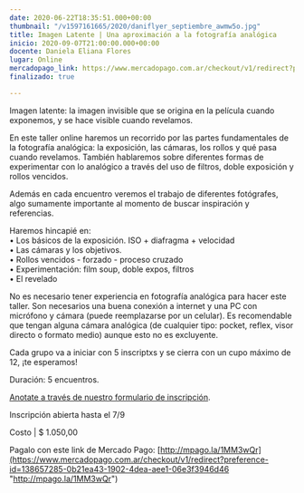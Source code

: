 ```yaml
---
date: 2020-06-22T18:35:51.000+00:00
thumbnail: "/v1597161665/2020/daniflyer_septiembre_awmw5o.jpg"
title: Imagen Latente | Una aproximación a la fotografía analógica
inicio: 2020-09-07T21:00:00.000+00:00
docente: Daniela Eliana Flores
lugar: Online
mercadopago_link: https://www.mercadopago.com.ar/checkout/v1/redirect?preference-id=138657285-0b21ea43-1902-4dea-aee1-06e3f3946d46
finalizado: true

---
```

Imagen latente: la imagen invisible que se origina en la película cuando exponemos, y se hace visible cuando revelamos.

En este taller online haremos un recorrido por las partes fundamentales de la fotografía analógica: la exposición, las cámaras, los rollos y qué pasa cuando revelamos. También hablaremos sobre diferentes formas de experimentar con lo analógico a través del uso de filtros, doble exposición y rollos vencidos.

Además en cada encuentro veremos el trabajo de diferentes fotógrafes, algo sumamente importante al momento de buscar inspiración y referencias.

Haremos hincapié en:  
• Los básicos de la exposición. ISO + diafragma + velocidad  
• Las cámaras y los objetivos.  
• Rollos vencidos - forzado - proceso cruzado  
• Experimentación: film soup, doble expos, filtros  
• El revelado

No es necesario tener experiencia en fotografía analógica para hacer este taller. Son necesarios una buena conexión a internet y una PC con micrófono y cámara (puede reemplazarse por un celular). Es recomendable que tengan alguna cámara analógica (de cualquier tipo: pocket, reflex, visor directo o formato medio) aunque esto no es excluyente.

Cada grupo va a iniciar con 5 inscriptxs y se cierra con un cupo máximo de 12, ¡te esperamos!

Duración: 5 encuentros.

[Anotate a través de nuestro formulario de inscripción](https://docs.google.com/forms/d/1x7zj8e1-7dOKEZld-CjWY8-7AFaRMjVg5qjrnpOz5vU/viewform?edit_requested=true).

Inscripción abierta hasta el 7/9

Costo | $ 1.050,00

Pagalo con este link de Mercado Pago: [http://mpago.la/1MM3wQr](https://www.mercadopago.com.ar/checkout/v1/redirect?preference-id=138657285-0b21ea43-1902-4dea-aee1-06e3f3946d46 "http://mpago.la/1MM3wQr")